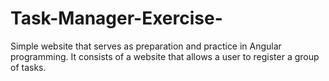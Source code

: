# Task-Manager-Exercise-
Simple website that serves as preparation and practice in Angular programming. It consists of a website that allows a user to register a group of tasks.

